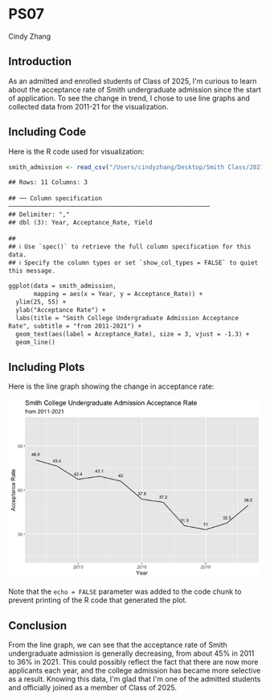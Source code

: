 PS07
================
Cindy Zhang

## Introduction

As an admitted and enrolled students of Class of 2025, I'm curious to learn about the acceptance rate of Smith undergraduate admission since the start of application. To see the change in trend, I chose to use line graphs and collected data from 2011-21 for the visualization. 

## Including Code

Here is the R code used for visualization:

``` r
smith_admission <- read_csv("/Users/cindyzhang/Desktop/Smith Class/2021 Fall/SDS 192/Problem Set/PS07/smith_admission.csv")
```

    ## Rows: 11 Columns: 3

    ## ── Column specification ────────────────────────────────────────────────────────
    ## Delimiter: ","
    ## dbl (3): Year, Acceptance_Rate, Yield

    ## 
    ## ℹ Use `spec()` to retrieve the full column specification for this data.
    ## ℹ Specify the column types or set `show_col_types = FALSE` to quiet this message.

```{r pressure, echo=FALSE}
ggplot(data = smith_admission, 
       mapping = aes(x = Year, y = Acceptance_Rate)) +
  ylim(25, 55) +
  ylab("Acceptance Rate") +
  labs(title = "Smith College Undergraduate Admission Acceptance Rate", subtitle = "from 2011-2021") +
  geom_text(aes(label = Acceptance_Rate), size = 3, vjust = -1.3) +
  geom_line()
```

## Including Plots

Here is the line graph showing the change in acceptance rate:

![](README_files/figure-gfm/download_smith_admission.png)<!-- -->

Note that the `echo = FALSE` parameter was added to the code chunk to
prevent printing of the R code that generated the plot.

## Conclusion

From the line graph, we can see that the acceptance rate of Smith undergraduate admission is generally decreasing, from about 45% in 2011 to 36% in 2021. This could possibly reflect the fact that there are now more applicants each year, and the college admission has became more selective as a result. Knowing this data, I'm glad that I'm one of the admitted students and officially joined as a member of Class of 2025.
